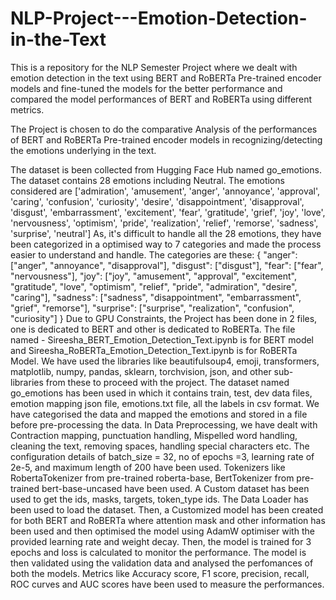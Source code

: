# NLP-Project---Emotion-Detection-in-the-Text
This is a repository for the NLP Semester Project where we dealt with emotion detection in the text using BERT and RoBERTa Pre-trained encoder models and fine-tuned the models for the better performance and compared the model performances of BERT and RoBERTa using different metrics.


The Project is chosen to do the comparative Analysis of the performances of BERT and RoBERTa Pre-trained encoder models in recognizing/detecting the emotions underlying in the text.


The dataset is been collected from Hugging Face Hub named go_emotions.
The dataset contains 28 emotions including Neutral.
The emotions considered are ['admiration', 'amusement', 'anger', 'annoyance', 'approval', 'caring', 'confusion', 'curiosity', 'desire', 'disappointment', 'disapproval', 'disgust', 'embarrassment', 'excitement', 'fear', 'gratitude', 'grief', 'joy', 'love', 'nervousness', 'optimism', 'pride', 'realization', 'relief', 'remorse', 'sadness', 'surprise', 'neutral'] 
As, it's difficult to handle all the 28 emotions, they have been categorized in a optimised way to 7 categories and made the process easier to understand and handle.
The categories are these:
{
"anger": ["anger", "annoyance", "disapproval"],
"disgust": ["disgust"],
"fear": ["fear", "nervousness"],
"joy": ["joy", "amusement", "approval", "excitement", "gratitude",  "love", "optimism", "relief", "pride", "admiration", "desire", "caring"],
"sadness": ["sadness", "disappointment", "embarrassment", "grief",  "remorse"],
"surprise": ["surprise", "realization", "confusion", "curiosity"]
}
Due to GPU Constraints, the Project has been done in 2 files, one is dedicated to BERT and other is dedicated to RoBERTa.
The file named - Sireesha_BERT_Emotion_Detection_Text.ipynb is for BERT model and Sireesha_RoBERTa_Emotion_Detection_Text.ipynb is for RoBERTa Model.
We have used the libraries like beautifulsoup4, emoji, transformers, matplotlib, numpy, pandas, sklearn, torchvision, json, and other sub-libraries from these to proceed with the project.
The dataset named go_emotions has been used in which it contains train, test, dev data files, emotion mapping json file, emotions.txt file, all the labels in csv format.
We have categorised the data and mapped the emotions and stored in a file before pre-processing the data.
In Data Preprocessing, we have dealt with Contraction mapping, punctuation handling, Mispelled word handling, cleaning the text, removing spaces, handling special characters etc.
The configuration details of batch_size = 32, no of epochs =3, learning rate of 2e-5, and maximum length of 200 have been used.
Tokenizers like RobertaTokenizer from pre-trained roberta-base, BertTokenizer from pre-trained bert-base-uncased have been used.
A Custom dataset has been used to get the ids, masks, targets, token_type ids. The Data Loader has been used to load the dataset.
Then, a Customized model has been created for both BERT and RoBERTa where attention mask and other information has been used and then optimised the model using AdamW optimiser with the provided learning rate and weight decay.
Then, the model is trained for 3 epochs and loss is calculated to monitor the performance.
The model is then validated using the validation data and analysed the perfomances of both the models.
Metrics like Accuracy score, F1 score, precision, recall, ROC curves and AUC scores have been used to measure the performances.
